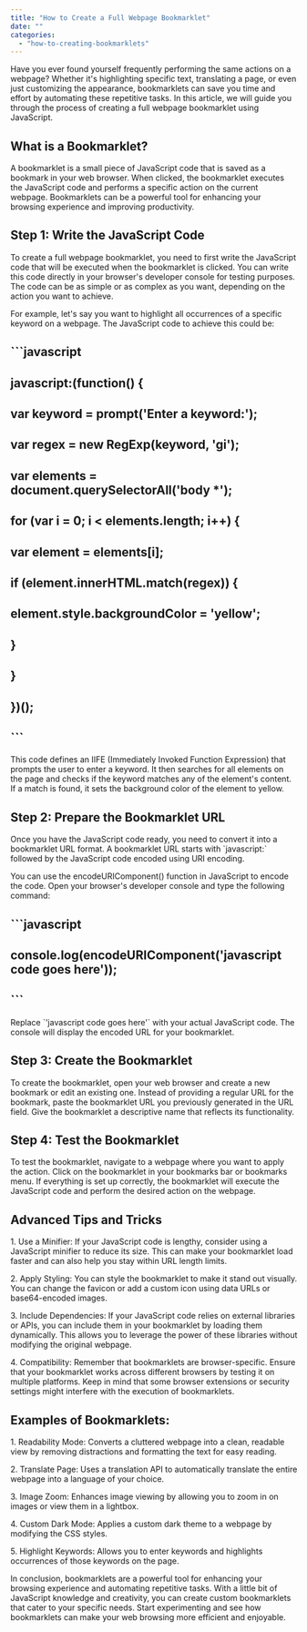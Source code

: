 ```yaml
---
title: "How to Create a Full Webpage Bookmarklet"
date: ""
categories: 
  - "how-to-creating-bookmarklets"
---
```


Have you ever found yourself frequently performing the same actions on a webpage? Whether it's highlighting specific text, translating a page, or even just customizing the appearance, bookmarklets can save you time and effort by automating these repetitive tasks. In this article, we will guide you through the process of creating a full webpage bookmarklet using JavaScript.

## What is a Bookmarklet?

A bookmarklet is a small piece of JavaScript code that is saved as a bookmark in your web browser. When clicked, the bookmarklet executes the JavaScript code and performs a specific action on the current webpage. Bookmarklets can be a powerful tool for enhancing your browsing experience and improving productivity.

## Step 1: Write the JavaScript Code

To create a full webpage bookmarklet, you need to first write the JavaScript code that will be executed when the bookmarklet is clicked. You can write this code directly in your browser's developer console for testing purposes. The code can be as simple or as complex as you want, depending on the action you want to achieve.

For example, let's say you want to highlight all occurrences of a specific keyword on a webpage. The JavaScript code to achieve this could be:

## \`\`\`javascript

## javascript:(function() {

## var keyword = prompt('Enter a keyword:');

## var regex = new RegExp(keyword, 'gi');

## var elements = document.querySelectorAll('body \*');

## for (var i = 0; i < elements.length; i++) {

## var element = elements\[i\];

## if (element.innerHTML.match(regex)) {

## element.style.backgroundColor = 'yellow';

## }

## }

## })();

## \`\`\`

This code defines an IIFE (Immediately Invoked Function Expression) that prompts the user to enter a keyword. It then searches for all elements on the page and checks if the keyword matches any of the element's content. If a match is found, it sets the background color of the element to yellow.

## Step 2: Prepare the Bookmarklet URL

Once you have the JavaScript code ready, you need to convert it into a bookmarklet URL format. A bookmarklet URL starts with \`javascript:\` followed by the JavaScript code encoded using URI encoding.

You can use the encodeURIComponent() function in JavaScript to encode the code. Open your browser's developer console and type the following command:

## \`\`\`javascript

## console.log(encodeURIComponent('javascript code goes here'));

## \`\`\`

Replace \`'javascript code goes here'\` with your actual JavaScript code. The console will display the encoded URL for your bookmarklet.

## Step 3: Create the Bookmarklet

To create the bookmarklet, open your web browser and create a new bookmark or edit an existing one. Instead of providing a regular URL for the bookmark, paste the bookmarklet URL you previously generated in the URL field. Give the bookmarklet a descriptive name that reflects its functionality.

## Step 4: Test the Bookmarklet

To test the bookmarklet, navigate to a webpage where you want to apply the action. Click on the bookmarklet in your bookmarks bar or bookmarks menu. If everything is set up correctly, the bookmarklet will execute the JavaScript code and perform the desired action on the webpage.

## Advanced Tips and Tricks

1\. Use a Minifier: If your JavaScript code is lengthy, consider using a JavaScript minifier to reduce its size. This can make your bookmarklet load faster and can also help you stay within URL length limits.

2\. Apply Styling: You can style the bookmarklet to make it stand out visually. You can change the favicon or add a custom icon using data URLs or base64-encoded images.

3\. Include Dependencies: If your JavaScript code relies on external libraries or APIs, you can include them in your bookmarklet by loading them dynamically. This allows you to leverage the power of these libraries without modifying the original webpage.

4\. Compatibility: Remember that bookmarklets are browser-specific. Ensure that your bookmarklet works across different browsers by testing it on multiple platforms. Keep in mind that some browser extensions or security settings might interfere with the execution of bookmarklets.

## Examples of Bookmarklets:

1\. Readability Mode: Converts a cluttered webpage into a clean, readable view by removing distractions and formatting the text for easy reading.

2\. Translate Page: Uses a translation API to automatically translate the entire webpage into a language of your choice.

3\. Image Zoom: Enhances image viewing by allowing you to zoom in on images or view them in a lightbox.

4\. Custom Dark Mode: Applies a custom dark theme to a webpage by modifying the CSS styles.

5\. Highlight Keywords: Allows you to enter keywords and highlights occurrences of those keywords on the page.

In conclusion, bookmarklets are a powerful tool for enhancing your browsing experience and automating repetitive tasks. With a little bit of JavaScript knowledge and creativity, you can create custom bookmarklets that cater to your specific needs. Start experimenting and see how bookmarklets can make your web browsing more efficient and enjoyable.
